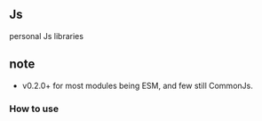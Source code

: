 ## Js
personal Js libraries

## note
* v0.2.0+ for most modules being ESM, and few still CommonJs.

### How to use
```js
```
